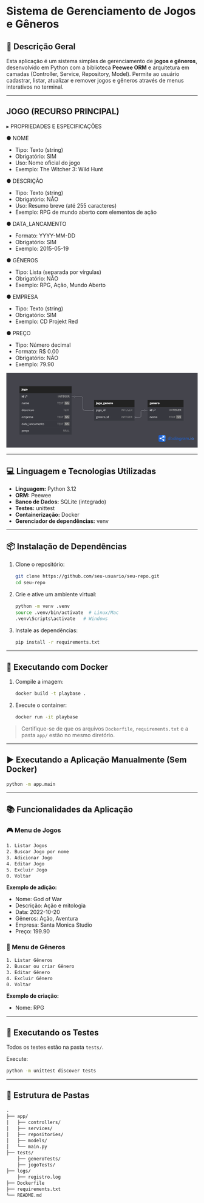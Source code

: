 
# Sistema de Gerenciamento de Jogos e Gêneros

## 📘 Descrição Geral

Esta aplicação é um sistema simples de gerenciamento de **jogos e gêneros**, desenvolvido em Python com a biblioteca **Peewee ORM** e arquitetura em camadas (Controller, Service, Repository, Model). Permite ao usuário cadastrar, listar, atualizar e remover jogos e gêneros através de menus interativos no terminal.

---

## JOGO (RECURSO PRINCIPAL)

▸ PROPRIEDADES E ESPECIFICAÇÕES

● NOME
  - Tipo: Texto (string)
  - Obrigatório: SIM
  - Uso: Nome oficial do jogo
  - Exemplo: The Witcher 3: Wild Hunt

● DESCRIÇÃO
  - Tipo: Texto (string) 
  - Obrigatório: NÃO
  - Uso: Resumo breve (até 255 caracteres)
  - Exemplo: RPG de mundo aberto com elementos de ação

● DATA_LANCAMENTO  
  - Formato: YYYY-MM-DD
  - Obrigatório: SIM
  - Exemplo: 2015-05-19

● GÊNEROS
  - Tipo: Lista (separada por vírgulas)
  - Obrigatório: NÃO
  - Exemplo: RPG, Ação, Mundo Aberto

● EMPRESA
  - Tipo: Texto (string)
  - Obrigatório: SIM
  - Exemplo: CD Projekt Red

● PREÇO
  - Tipo: Número decimal
  - Formato: R$ 0.00
  - Obrigatório: NÃO
  - Exemplo: 79.90

![Modelagem do banco](assets/ddl_playbase.png)

---

## 💻 Linguagem e Tecnologias Utilizadas

- **Linguagem:** Python 3.12
- **ORM:** Peewee
- **Banco de Dados:** SQLite (integrado)
- **Testes:** unittest
- **Containerização:** Docker
- **Gerenciador de dependências:** venv

---

## 📦 Instalação de Dependências

1. Clone o repositório:

   ```bash
   git clone https://github.com/seu-usuario/seu-repo.git
   cd seu-repo
   ```

2. Crie e ative um ambiente virtual:

   ```bash
   python -m venv .venv
   source .venv/bin/activate  # Linux/Mac
   .venv\Scripts\activate   # Windows
   ```

3. Instale as dependências:

   ```bash
   pip install -r requirements.txt
   ```

---

## 🐳 Executando com Docker

1. Compile a imagem:

   ```bash
   docker build -t playbase .
   ```

2. Execute o container:

   ```bash
   docker run -it playbase
   ```

> Certifique-se de que os arquivos `Dockerfile`, `requirements.txt` e a pasta `app/` estão no mesmo diretório.

---

## ▶️ Executando a Aplicação Manualmente (Sem Docker)

```bash
python -m app.main
```

---

## 📚 Funcionalidades da Aplicação

### 🎮 Menu de Jogos

```text
1. Listar Jogos
2. Buscar Jogo por nome
3. Adicionar Jogo
4. Editar Jogo
5. Excluir Jogo
0. Voltar
```

**Exemplo de adição:**

- Nome: God of War
- Descrição: Ação e mitologia
- Data: 2022-10-20
- Gêneros: Ação, Aventura
- Empresa: Santa Monica Studio
- Preço: 199.90

### 🧩 Menu de Gêneros

```text
1. Listar Gêneros
2. Buscar ou criar Gênero
3. Editar Gênero
4. Excluir Gênero
0. Voltar
```

**Exemplo de criação:**

- Nome: RPG

---

## 🧪 Executando os Testes

Todos os testes estão na pasta `tests/`.

Execute:

```bash
python -m unittest discover tests
```

---

## 📂 Estrutura de Pastas

```
.
├── app/
│   ├── controllers/
│   ├── services/
│   ├── repositories/
│   ├── models/
│   └── main.py
├── tests/
    ├── generoTests/
    ├── jogoTests/
├── logs/
    ├── registro.log
├── Dockerfile
├── requirements.txt
└── README.md
```
